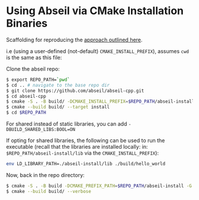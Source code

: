 # Using Abseil via CMake Installation Binaries

Scaffolding for reproducing the [approach outlined here](https://abseil.io/docs/cpp/tools/cmake-installs).

i.e (using a user-defined (not-default) `CMAKE_INSTALL_PREFIX`), assumes `cwd` is the same as this file:

Clone the abseil repo:

```bash
$ export REPO_PATH=`pwd`
$ cd .. # navigate to the base repo dir
$ git clone https://github.com/abseil/abseil-cpp.git
$ cd abseil-cpp
$ cmake -S . -B build/ -DCMAKE_INSTALL_PREFIX=$REPO_PATH/abseil-install -DCMAKE_CXX_STANDARD=14 -G Ninja
$ cmake --build build/ --target install
$ cd $REPO_PATH
```

For shared instead of static libraries, you can add `-DBUILD_SHARED_LIBS:BOOL=ON`

If opting for shared libraries, the following can be used to run the executable (recall that the libraries are installed locally: in: `$REPO_PATH/abseil-install/lib` via the `CMAKE_INSTALL_PREFIX`):

```bash
env LD_LIBRARY_PATH=./abseil-install/lib ./build/hello_world
```

Now, back in the repo directory:

```bash
$ cmake -S . -B build -DCMAKE_PREFIX_PATH=$REPO_PATH/abseil-install -G Ninja
$ cmake --build build/ --verbose
```
